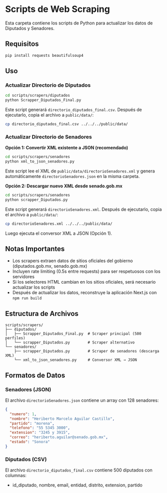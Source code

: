 # Scripts de Web Scraping

Esta carpeta contiene los scripts de Python para actualizar los datos de Diputados y Senadores.

## Requisitos

```bash
pip install requests beautifulsoup4
```

## Uso

### Actualizar Directorio de Diputados

```bash
cd scripts/scrapers/diputados
python Scrapper_Diputados_Final.py
```

Este script generará `directorio_diputados_final.csv`. Después de ejecutarlo, copia el archivo a `public/data/`:

```bash
cp directorio_diputados_final.csv ../../../public/data/
```

### Actualizar Directorio de Senadores

**Opción 1: Convertir XML existente a JSON (recomendado)**

```bash
cd scripts/scrapers/senadores
python xml_to_json_senadores.py
```

Este script lee el XML de `public/data/directorioSenadores.xml` y genera automáticamente `directorioSenadores.json` en la misma carpeta.

**Opción 2: Descargar nuevo XML desde senado.gob.mx**

```bash
cd scripts/scrapers/senadores
python scrapper_Diputados.py
```

Este script generará `directorioSenadores.xml`. Después de ejecutarlo, copia el archivo a `public/data/`:

```bash
cp directorioSenadores.xml ../../../public/data/
```

Luego ejecuta el conversor XML a JSON (Opción 1).

## Notas Importantes

- Los scrapers extraen datos de sitios oficiales del gobierno (diputados.gob.mx, senado.gob.mx)
- Incluyen rate limiting (0.5s entre requests) para ser respetuosos con los servidores
- Si los selectores HTML cambian en los sitios oficiales, será necesario actualizar los scripts
- Después de actualizar los datos, reconstruye la aplicación Next.js con `npm run build`

## Estructura de Archivos

```
scripts/scrapers/
├── diputados/
│   ├── Scrapper_Diputados_Final.py  # Scraper principal (500 perfiles)
│   └── scrapper_Diputados.py        # Scraper alternativo
└── senadores/
    ├── scrapper_Diputados.py        # Scraper de senadores (descarga XML)
    └── xml_to_json_senadores.py     # Conversor XML → JSON
```

## Formatos de Datos

### Senadores (JSON)

El archivo `directorioSenadores.json` contiene un array con 128 senadores:

```json
{
  "numero": 1,
  "nombre": "Heriberto Marcelo Aguilar Castillo",
  "partido": "morena",
  "telefono": "55 5345 3000",
  "extension": "3245 y 3915",
  "correo": "heriberto.aguilar@senado.gob.mx",
  "estado": "Sonora"
}
```

### Diputados (CSV)

El archivo `directorio_diputados_final.csv` contiene 500 diputados con columnas:
- id_diputado, nombre, email, entidad, distrito, extension, partido
